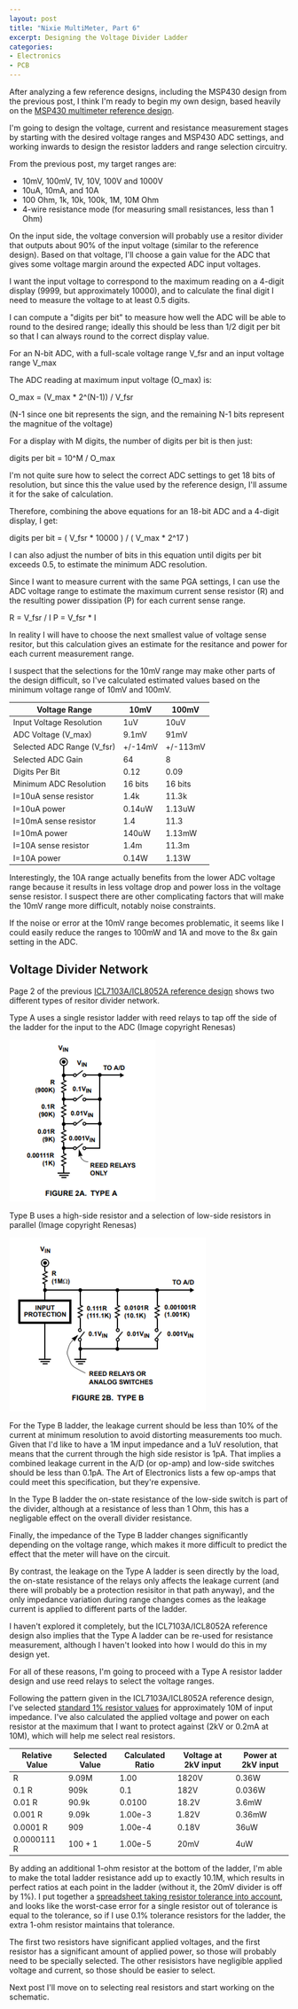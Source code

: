 ```yaml
---
layout: post
title: "Nixie MultiMeter, Part 6"
excerpt: Designing the Voltage Divider Ladder
categories:
- Electronics
- PCB
---
```


After analyzing a few reference designs, including the MSP430 design from the previous post, I think I'm ready to begin my own design, based heavily on the [MSP430 multimeter reference design](http://www.ti.com/tool/TIDA-00879).

I'm going to design the voltage, current and resistance measurement stages by starting with the desired voltage ranges and MSP430 ADC settings, and working inwards to design the resistor ladders and range selection circuitry.

From the previous post, my target ranges are:

 * 10mV, 100mV, 1V, 10V, 100V and 1000V
 * 10uA, 10mA, and 10A
 * 100 Ohm, 1k, 10k, 100k, 1M, 10M Ohm
 * 4-wire resistance mode (for measuring small resistances, less than 1 Ohm)

On the input side, the voltage conversion will probably use a resitor divider that outputs about 90% of the input voltage (similar to the reference design). Based on that voltage, I'll choose a gain value for the ADC that gives some voltage margin around the expected ADC input voltages.

I want the input voltage to correspond to the maximum reading on a 4-digit display (9999, but approximately 10000), and to calculate the final digit I need to measure the voltage to at least 0.5 digits.

I can compute a "digits per bit" to measure how well the ADC will be able to round to the desired range; ideally this should be less than 1/2 digit per bit so that I can always round to the correct display value.

For an N-bit ADC, with a full-scale voltage range V\_fsr and an input voltage range V\_max

The ADC reading at maximum input voltage (O\_max) is:

O\_max = (V\_max * 2^(N-1)) / V\_fsr

(N-1 since one bit represents the sign, and the remaining N-1 bits represent the magnitue of the voltage)

For a display with M digits, the number of digits per bit is then just:

digits per bit = 10^M / O\_max

I'm not quite sure how to select the correct ADC settings to get 18 bits of resolution, but since this the value used by the reference design, I'll assume it for the sake of calculation.

Therefore, combining the above equations for an 18-bit ADC and a 4-digit display, I get:

digits per bit = ( V\_fsr * 10000 ) / ( V\_max * 2^17 )

I can also adjust the number of bits in this equation until digits per bit exceeds 0.5, to estimate the minimum ADC resolution.

Since I want to measure current with the same PGA settings, I can use the ADC voltage range to estimate the maximum current sense resistor (R) and the resulting power dissipation (P) for each current sense range.

R = V\_fsr / I
P = V\_fsr * I

In reality I will have to choose the next smallest value of voltage sense resitor, but this calculation gives an estimate for the resitance and power for each current measurement range.

I suspect that the selections for the 10mV range may make other parts of the design difficult, so I've calculated estimated values based on the minimum voltage range of 10mV and 100mV.

| Voltage Range               | 10mV    | 100mV    |
|-----------------------------|---------|----------|
| Input Voltage Resolution    | 1uV     | 10uV     |
| ADC Voltage        (V\_max) | 9.1mV   | 91mV     |
| Selected ADC Range (V\_fsr) | +/-14mV | +/-113mV |
| Selected ADC Gain           | 64      | 8        |
| Digits Per Bit              | 0.12    | 0.09     |
| Minimum ADC Resolution      | 16 bits | 16 bits  |
| I=10uA sense resistor       | 1.4k    | 11.3k    |
| I=10uA power                | 0.14uW  | 1.13uW   |
| I=10mA sense resistor       | 1.4     | 11.3     |
| I=10mA power                | 140uW   | 1.13mW   |
| I=10A sense resistor        | 1.4m    | 11.3m    |
| I=10A power                 | 0.14W   | 1.13W    |

Interestingly, the 10A range actually benefits from the lower ADC voltage range because it results in less voltage drop and power loss in the voltage sense resistor. I suspect there are other complicating factors that will make the 10mV range more difficult, notably noise constraints.

If the noise or error at the 10mV range becomes problematic, it seems like I could easily reduce the ranges to 100mW and 1A and move to the 8x gain setting in the ADC.

## Voltage Divider Network

Page 2 of the previous [ICL7103A/ICL8052A reference design](https://www.intersil.com/content/dam/Intersil/documents/an02/an028.pdf) shows two different types of resitor divider network.

Type A uses a single resistor ladder with reed relays to tap off the side of the ladder for the input to the ADC (Image copyright Renesas)

![Resistor Ladder Type A](/media/2018/01/21/resistor_ladder_a.png)

Type B uses a high-side resistor and a selection of low-side resistors in parallel (Image copyright Renesas)

![Resistor Ladder Type B](/media/2018/01/21/resistor_ladder_b.png)

For the Type B ladder, the leakage current should be less than 10% of the current at minimum resolution to avoid distorting measurements too much. Given that I'd like to have a 1M input impedance and a 1uV resolution, that means that the current through the high side resistor is 1pA. That implies a combined leakage current in the A/D (or op-amp) and low-side switches should be less than 0.1pA. The Art of Electronics lists a few op-amps that could meet this specification, but they're expensive.

In the Type B ladder the on-state resistance of the low-side switch is part of the divider, although at a resistance of less than 1 Ohm, this has a negligable effect on the overall divider resistance.

Finally, the impedance of the Type B ladder changes significantly depending on the voltage range, which makes it more difficult to predict the effect that the meter will have on the circuit.

By contrast, the leakage on the Type A ladder is seen directly by the load, the on-state resistance of the relays only affects the leakage current (and there will probably be a protection resisitor in that path anyway), and the only impedance variation during range changes comes as the leakage current is applied to different parts of the ladder.

I haven't explored it completely, but the ICL7103A/ICL8052A reference design also implies that the Type A ladder can be re-used for resistance measurement, although I haven't looked into how I would do this in my design yet.

For all of these reasons, I'm going to proceed with a Type A resistor ladder design and use reed relays to select the voltage ranges.

Following the pattern given in the ICL7103A/ICL8052A reference design, I've selected [standard 1% resistor values](http://www.rfcafe.com/references/electrical/resistor-values.htm) for approximately 10M of input impedance. I've also calculated the applied voltage and power on each resistor at the maximum that I want to protect against (2kV or 0.2mA at 10M), which will help me select real resistors.

| Relative Value | Selected Value | Calculated Ratio | Voltage at 2kV input | Power at 2kV input |
|----------------|----------------|------------------|----------------------|--------------------|
| R              | 9.09M          | 1.00             | 1820V                | 0.36W              |
| 0.1 R          | 909k           | 0.1              | 182V                 | 0.036W             |
| 0.01 R         | 90.9k          | 0.0100           | 18.2V                | 3.6mW              |
| 0.001 R        | 9.09k          | 1.00e-3          | 1.82V                | 0.36mW             |
| 0.0001 R       | 909            | 1.00e-4          | 0.18V                | 36uW               |
| 0.0000111 R    | 100 + 1        | 1.00e-5          | 20mV                 | 4uW                |

By adding an additional 1-ohm resistor at the bottom of the ladder, I'm able to make the total ladder resistance add up to exactly 10.1M, which results in perfect ratios at each point in the ladder (without it, the 20mV divider is off by 1%). I put together a [spreadsheet taking resistor tolerance into account](https://docs.google.com/spreadsheets/d/11osSnw2C9G5K_t0nwlavfBNaK25Hn3I_iDZP_BkchTk/edit?usp=sharing), and looks like the worst-case error for a single resistor out of tolerance is equal to the tolerance, so if I use 0.1% tolerance resistors for the ladder, the extra 1-ohm resistor maintains that tolerance.

The first two resistors have significant applied voltages, and the first resistor has a significant amount of applied power, so those will probably need to be specially selected. The other resisistors have negligible applied voltage and current, so those should be easier to select.

Next post I'll move on to selecting real resistors and start working on the schematic.